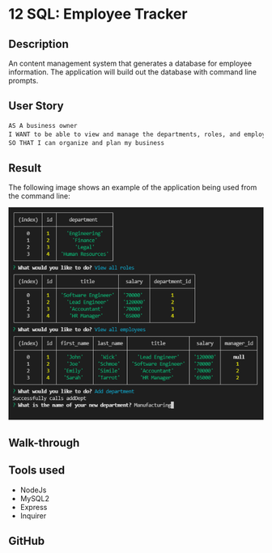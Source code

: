 # 12 SQL: Employee Tracker

## Description

An content management system that generates a database for employee information. The application will build out the database with command line prompts.


## User Story

```md
AS A business owner
I WANT to be able to view and manage the departments, roles, and employees in my company
SO THAT I can organize and plan my business
```

## Result

The following image shows an example of the application being used from the command line:

![A png that shows the command-line employee management.](./images/employee-tracker.PNG)

## Walk-through


## Tools used

* NodeJs
* MySQL2
* Express
* Inquirer

## GitHub
